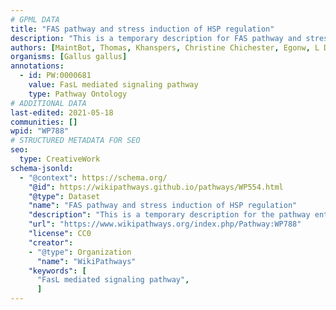 ```yaml
---
# GPML DATA
title: "FAS pathway and stress induction of HSP regulation"
description: "This is a temporary description for FAS pathway and stress induction of HSP regulation"
authors: [MaintBot, Thomas, Khanspers, Christine Chichester, Egonw, L Dupuis, Eweitz]
organisms: [Gallus gallus]
annotations:
  - id: PW:0000681
    value: FasL mediated signaling pathway
    type: Pathway Ontology
# ADDITIONAL DATA
last-edited: 2021-05-18
communities: []
wpid: "WP788"
# STRUCTURED METADATA FOR SEO
seo:
  type: CreativeWork
schema-jsonld:
  - "@context": https://schema.org/
    "@id": https://wikipathways.github.io/pathways/WP554.html
    "@type": Dataset
    "name": "FAS pathway and stress induction of HSP regulation"
    "description": "This is a temporary description for the pathway entitled: FAS pathway and stress induction of HSP regulation"
    "url": "https://www.wikipathways.org/index.php/Pathway:WP788"
    "license": CC0
    "creator":
    - "@type": Organization
      "name": "WikiPathways"
    "keywords": [
      "FasL mediated signaling pathway",
      ]
---
```

